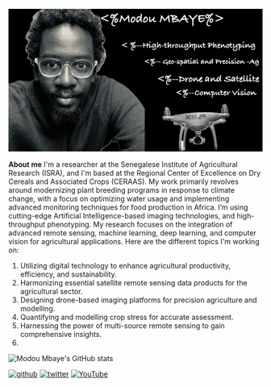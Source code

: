 
![Modou Presentation](https://github.com/mmbaye/mmbaye/blob/main/JamalMbaye.jpeg)




**About me**
I'm a researcher at the Senegalese Institute of Agricultural Research (ISRA), and I'm based at the Regional Center of Excellence on Dry Cereals and Associated Crops (CERAAS). My work primarily revolves around modernizing plant breeding programs in response to climate change, with a focus on optimizing water usage and implementing advanced monitoring techniques for food production in Africa. I’m using cutting-edge Artificial Intelligence-based imaging technologies, and high-throughput phenotyping. My research focuses on the integration of advanced remote sensing, machine learning, deep learning, and computer vision for agricultural applications. Here are the different topics I'm working on:

1. Utilizing digital technology to enhance agricultural productivity, efficiency, and sustainability.
2. Harmonizing essential satellite remote sensing data products for the agricultural sector.
4. Designing drone-based imaging platforms for precision agriculture and modelling.
5. Quantifying and modelling crop stress for accurate assessment.
6. Harnessing the power of multi-source remote sensing to gain comprehensive insights.
7. 
![Modou Mbaye's GitHub stats](https://github-readme-stats.vercel.app/api?username=mmbaye&theme=vue-dark&show_icons=true)

[<img src='https://cdn.jsdelivr.net/npm/simple-icons@3.0.1/icons/github.svg' alt='github' height='60'>](https://github.com/mmbaye)  [<img src='https://cdn.jsdelivr.net/npm/simple-icons@3.0.1/icons/twitter.svg' alt='twitter' height='60'>](https://twitter.com/JamalMBAYE)  [<img src='https://cdn.jsdelivr.net/npm/simple-icons@3.0.1/icons/youtube.svg' alt='YouTube' height='60'>](https://www.youtube.com/channel/modoumbaye280)  
